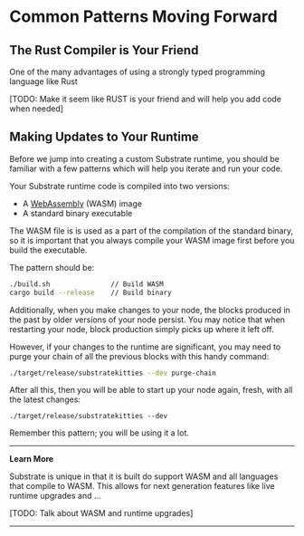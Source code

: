 Common Patterns Moving Forward
===

## The Rust Compiler is Your Friend

One of the many advantages of using a strongly typed programming language like Rust

[TODO: Make it seem like RUST is your friend and will help you add code when needed]

## Making Updates to Your Runtime

Before we jump into creating a custom Substrate runtime, you should be familiar with a few patterns which will help you iterate and run your code.

Your Substrate runtime code is compiled into two versions:

 - A [WebAssembly](https://webassembly.org/) (WASM) image
 - A standard binary executable

The WASM file is is used as a part of the compilation of the standard binary, so it is important that you always compile your WASM image first before you build the executable.

The pattern should be:

```bash
./build.sh               // Build WASM
cargo build --release    // Build binary
```

Additionally, when you make changes to your node, the blocks produced in the past by older versions of your node persist. You may notice that when restarting your node, block production simply picks up where it left off.

However, if your changes to the runtime are significant, you may need to purge your chain of all the previous blocks with this handy command:

```bash
./target/release/substratekitties --dev purge-chain
```

After all this, then you will be able to start up your node again, fresh, with all the latest changes:

```
./target/release/substratekitties --dev
```

Remember this pattern; you will be using it a lot.

---
**Learn More**

Substrate is unique in that it is built do support WASM and all languages that compile to WASM. This allows for next generation features like live runtime upgrades and ...

[TODO: Talk about WASM and runtime upgrades]

---